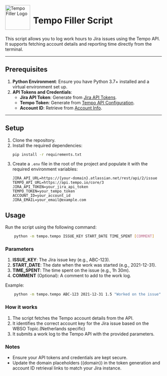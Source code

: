 <div style="display: flex; align-items: center; gap: 10px;">
  <img src="https://github.com/user-attachments/assets/07ab4b47-cfb8-4237-8055-783a5326f710" alt="Tempo Filler Logo" width="80" />
  <h1>Tempo Filler Script</h1>
</div>



This script allows you to log work hours to Jira issues using the Tempo API. It supports fetching account details and reporting time directly from the terminal.

---

## Prerequisites

1. **Python Environment**: Ensure you have Python 3.7+ installed and a virtual environment set up.
2. **API Tokens and Credentials**:
   - **Jira API Token**: Generate from [Jira API Tokens](https://id.atlassian.com/manage-profile/security/api-tokens).
   - **Tempo Token**: Generate from [Tempo API Configuration](https://{domain}.atlassian.net/plugins/servlet/ac/io.tempo.jira/tempo-app#!/configuration/api-integration).
   - **Account ID**: Retrieve from [Account Info](https://{domain}.atlassian.net/rest/api/3/myself).

---

## Setup

1. Clone the repository.
2. Install the required dependencies:
   ```bash
   pip install -r requirements.txt
   ```
3. Create a `.env` file in the root of the project and populate it with the required environment variables:
   ```env
   JIRA_API_URL=https://{your-domain}.atlassian.net/rest/api/2/issue
   TEMPO_API_URL=https://api.tempo.io/core/3
   JIRA_API_TOKEN=your_jira_api_token
   TEMPO_TOKEN=your_tempo_token
   ACCOUNT_ID=your_account_id
   JIRA_EMAIL=your_email@example.com
   ```

## Usage

Run the script using the following command:

```bash
    python -m tempo.tempo ISSUE_KEY START_DATE TIME_SPENT [COMMENT]
```

### Parameters

1. **ISSUE_KEY**: The Jira issue key (e.g., ABC-123).
2. **START_DATE**: The date when the work was started (e.g., 2021-12-31).
3. **TIME_SPENT**: The time spent on the issue (e.g., 1h 30m).
4. **COMMENT** (Optional): A comment to add to the work log.

Example:

```bash
    python -m tempo.tempo ABC-123 2021-12-31 1.5 "Worked on the issue"
```

### How it works

1. The script fetches the Tempo account details from the API.
2. It identifies the correct account key for the Jira issue based on the WBSO Topic.(Netherlands specific)
3. It submits a work log to the Tempo API with the provided parameters.

### Notes

- Ensure your API tokens and credentials are kept secure.
- Update the domain placeholders ({domain}) in the token generation and account ID retrieval links to match your Jira instance.
